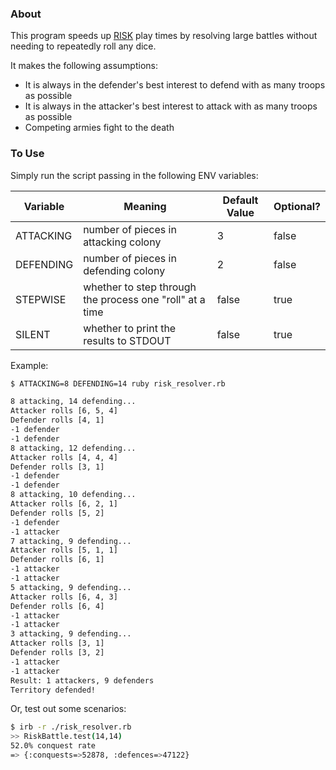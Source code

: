 ### About
This program speeds up [RISK](https://en.wikipedia.org/wiki/Risk_(game))
play times by resolving large battles without needing to
repeatedly roll any dice.

It makes the following assumptions:
  * It is always in the defender's best
    interest to defend with as many troops
    as possible
  * It is always in the attacker's best
    interest to attack with as many troops
    as possible
  * Competing armies fight to the death


### To Use
Simply run the script passing in the following ENV variables:

| Variable | Meaning | Default Value | Optional? |
|--------------|---------|---------------|-----------|
| ATTACKING | number of pieces in attacking colony | 3 | false |
| DEFENDING | number of pieces in defending colony | 2 | false |
| STEPWISE | whether to step through the process one "roll" at a time | false | true |
| SILENT | whether to print the results to STDOUT | false | true |

Example:

```bash
$ ATTACKING=8 DEFENDING=14 ruby risk_resolver.rb

8 attacking, 14 defending...
Attacker rolls [6, 5, 4]
Defender rolls [4, 1]
-1 defender
-1 defender
8 attacking, 12 defending...
Attacker rolls [4, 4, 4]
Defender rolls [3, 1]
-1 defender
-1 defender
8 attacking, 10 defending...
Attacker rolls [6, 2, 1]
Defender rolls [5, 2]
-1 defender
-1 attacker
7 attacking, 9 defending...
Attacker rolls [5, 1, 1]
Defender rolls [6, 1]
-1 attacker
-1 attacker
5 attacking, 9 defending...
Attacker rolls [6, 4, 3]
Defender rolls [6, 4]
-1 attacker
-1 attacker
3 attacking, 9 defending...
Attacker rolls [3, 1]
Defender rolls [3, 2]
-1 attacker
-1 attacker
Result: 1 attackers, 9 defenders
Territory defended!
```

Or, test out some scenarios:

```bash
$ irb -r ./risk_resolver.rb
>> RiskBattle.test(14,14)
52.0% conquest rate
=> {:conquests=>52878, :defences=>47122}
```

